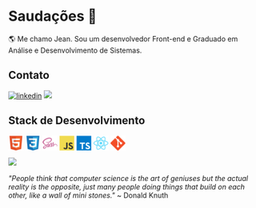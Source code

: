 # Saudações 👋
🌎 Me chamo Jean. Sou um desenvolvedor Front-end e Graduado em Análise e Desenvolvimento de Sistemas.<br>

## Contato
<a href="https://www.linkedin.com/in/jean-silva-ab2272200" target="_blank"><img alt="linkedin" src="https://img.shields.io/badge/LinkedIn-0077B5?style=for-the-badge&logo=linkedin&logoColor=white"></img></a>
<a href="mailto:jean.luca.dev@outlook.com" target="_blank"><img src="https://img.shields.io/badge/Microsoft_Outlook-0078D4?style=for-the-badge&logo=microsoft-outlook&logoColor=white"></img></a>

## Stack de Desenvolvimento

<p>
<img align="center" alt="Html" height="30" src="https://github.com/devicons/devicon/blob/master/icons/html5/html5-original.svg">
<img align="center" alt="css3" height="30" src="https://github.com/devicons/devicon/blob/master/icons/css3/css3-original.svg">
<img align="center" alt="sass" height="30" src="https://github.com/devicons/devicon/blob/master/icons/sass/sass-original.svg">
<img align="center" alt="javascript" height="30" src="https://github.com/devicons/devicon/blob/master/icons/javascript/javascript-original.svg">
<img align="center" alt="javascript" height="30" src="https://github.com/devicons/devicon/blob/master/icons/typescript/typescript-original.svg">
<img align="center" alt="React" height="30" src="https://github.com/devicons/devicon/blob/master/icons/react/react-original.svg">
<img align="center" alt="git" height="30" src="https://github.com/devicons/devicon/blob/master/icons/git/git-original.svg">
</p>

<p>
<img height="160" src="https://github-readme-stats-anuraghazra1.vercel.app/api/top-langs/?username=JeanLuca999&layout=compact&theme=radical&langs_count=8" />
</p>

<p>
<em>
"People think that computer science is the art of geniuses but the actual reality is the opposite, just many people doing things that build on each other, like a wall of mini stones."</em> ~ Donald Knuth
</p>
<!--
**JeanLuca999/JeanLuca999** is a ✨ _special_ ✨ repository because its `README.md` (this file) appears on your GitHub profile.

Here are some ideas to get you started:

- 🔭 I’m currently working on ...
- 🌱 I’m currently learning ...
- 👯 I’m looking to collaborate on ...
- 🤔 I’m looking for help with ...
- 💬 Ask me about ...
- 📫 How to reach me: ...
- 😄 Pronouns: ...
- ⚡ Fun fact: ...
-->
